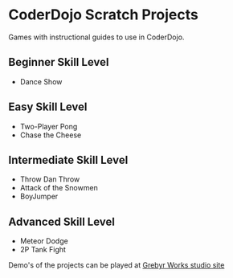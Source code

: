 # CoderDojo Scratch Projects

Games with instructional guides to use in CoderDojo.

## Beginner Skill Level
* Dance Show
## Easy Skill Level
* Two-Player Pong
* Chase the Cheese
## Intermediate Skill Level
* Throw Dan Throw
* Attack of the Snowmen
* BoyJumper
## Advanced Skill Level
* Meteor Dodge
* 2P Tank Fight

Demo's of the projects can be played at [Grebyr Works studio site](https://scratch.mit.edu/studios/4437648/)
